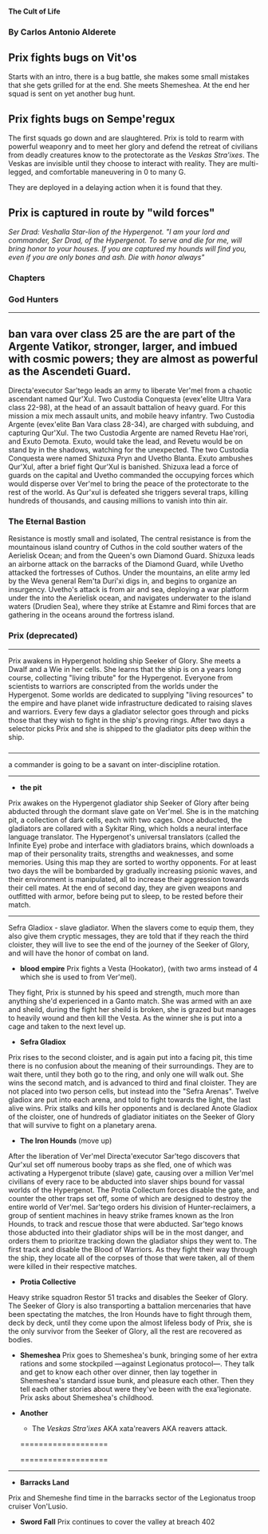 #### The Cult of Life
### By Carlos Antonio Alderete

## Prix fights bugs on Vit'os

Starts with an intro, there is a bug battle, she makes some small mistakes that she gets grilled for at the end. She meets Shemeshea. At the end her squad is sent on yet another bug hunt.

## Prix fights bugs on Sempe'regux

The first squads go down and are slaughtered. Prix is told to rearm with powerful weaponry and to meet her glory and defend the retreat of civilians from deadly creatures know to the protectorate as the _Veskas Stra'ixes_. The Veskas are invisible until they choose to interact with reality. They are multi-legged, and comfortable maneuvering in 0 to many G.

They are deployed in a delaying action when it is found that they.

## Prix is captured in route by "wild forces"

_Ser Drad: Veshalla Star-lion of the Hypergenot. "I am your lord and commander, Ser Drad, of the Hypergenot. To serve and die for me, will bring honor to your houses. If you are captured my hounds will find you, even if you are only bones and ash. Die with honor always"_


### Chapters

### God Hunters
-----
ban vara over class 25 are the are part of the Argente Vatikor, stronger, larger, and imbued with cosmic powers; they are almost as powerful as the Ascendeti Guard.
-----

Directa'executor Sar'tego leads an army to liberate Ver'mel from a chaotic ascendant named Qur'Xul. Two Custodia Conquesta (evex'elite Ultra Vara class 22-98), at the head of an assault battalion of heavy guard. For this mission a mix mech assault units, and mobile heavy infantry. Two Custodia Argente (evex'elite Ban Vara class 28-34), are charged with subduing, and capturing Qur'Xul. The two Custodia Argente are named Revetu Hae'rori, and Exuto Demota. Exuto, would take the lead, and Revetu would be on stand by in the shadows, watching for the unexpected. The two Custodia Conquesta were named Shizuxa Pryn and Uvetho Blanta. Exuto ambushes Qur'Xul, after a brief fight Qur'Xul is banished. Shizuxa lead a force of guards on the capital and Uvetho commanded the occupying forces which would disperse over Ver'mel to bring the peace of the protectorate to the rest of the world. As Qur'xul is defeated she triggers several traps, killing hundreds of thousands, and causing millions to vanish into thin air.

### The Eternal Bastion

Resistance is mostly small and isolated, The central resistance is from the mountainous island country of Cuthos in the cold souther waters of the Aerielisk Ocean; and from the Queen's own Diamond Guard. Shizuxa leads an airborne attack on the barracks of the Diamond Guard, while Uvetho attacked the fortresses of Cuthos. Under the mountains, an elite army led by the Weva general Rem'ta Duri'xi digs in, and begins to organize an insurgency. Uvetho's attack is from air and sea, deploying a war platform under the into the Aerielisk ocean, and navigates underwater to the island waters (Drudien Sea), where they strike at Estamre and Rimi forces that are gathering in the oceans around the fortress island.

### Prix (deprecated)
-----
Prix awakens in Hypergenot holding ship Seeker of Glory. She meets a Dwalf and a Wie in her cells. She learns that the ship is on a years long course, collecting "living tribute" for the Hypergenot. Everyone from scientists to warriors are conscripted from the worlds under the Hypergenot. Some worlds are dedicated to supplying "living resources" to the empire and have planet wide infrastructure dedicated to raising slaves and warriors. Every few days a gladiator selector goes through and picks those that they wish to fight in the ship's proving rings. After two days a selector picks Prix and she is shipped to the gladiator pits deep within the ship.

###

------

a commander is going to be a savant on inter-discipline rotation.


-------

- **the pit**

Prix awakes on the Hypergenot gladiator ship Seeker of Glory after being abducted through the dormant slave gate on Ver'mel. She is in the matching pit, a collection of dark cells, each with two cages. Once abducted, the gladiators are collared with a Sykitar Ring, which holds a neural interface language translator. The Hypergenot's universal translators (called the Infinite Eye) probe and interface with gladiators brains, which downloads a map of their personality traits, strengths and weaknesses, and some memories. Using this map they are sorted to worthy opponents. For at least two days the will be bombarded by gradually increasing psionic waves, and their environment is manipulated, all to increase their aggression towards their cell mates. At the end of second day, they are given weapons and outfitted with armor, before being put to sleep, to be rested before their match.

-------

Sefra Gladiox - slave gladiator. When the slavers come to equip them, they also give them cryptic messages, they are told that if they reach the third cloister, they will live to see the end of the journey of the Seeker of Glory, and will have the honor of combat on land.


- **blood empire**
 Prix fights a Vesta (Hookator), (with two arms instead of 4 which she is used to from Ver'mel).

 They fight, Prix is stunned by his speed and strength, much more than anything she'd experienced in a Ganto match. She was armed with an axe and sheild, during the fight her sheild is broken, she is grazed but manages to heavily wound and then kill the Vesta. As the winner she is put into a cage and taken to the next level up.

 - **Sefra Gladiox**

Prix rises to the second cloister, and is again put into a facing pit, this time there is no confusion about the meaning of their surroundings. They are to wait there, until they both go to the ring, and only one will walk out. She wins the second match, and is advanced to third and final cloister. They are not placed into two person cells, but instead into the "Sefra Arenas". Twelve gladiox are put into each arena, and told to fight towards the light, the last alive wins. Prix stalks and kills her opponents and is declared Anote Gladiox of the cloister, one of hundreds of gladiator initiates on the Seeker of Glory that will survive to fight on a planetary arena.

- **The Iron Hounds** (move up)

After the liberation of Ver'mel Directa'executor Sar'tego discovers that Qur'xul set off numerous booby traps as she fled, one of which was activating a Hypergenot tribute (slave) gate, causing over a million Ver'mel civilians of every race to be abducted into slaver ships bound for vassal worlds of the Hypergenot. The Protia Collectum forces disable the gate, and counter the other traps set off, some of which are designed to destroy the entire world of Ver'mel. Sar'tego orders his division of Hunter-reclaimers, a group of sentient machines in heavy strike frames known as the Iron Hounds, to track and rescue those that were abducted. Sar'tego knows those abducted into their gladiator ships will be in the most danger, and orders them to prioritze tracking down the gladiator ships they went to. The first track and disable the Blood of Warriors. As they fight their way through the ship, they locate all of the corpses of those that were taken, all of them were killed in their respective matches.

- **Protia Collective**

Heavy strike squadron Restor 51 tracks and disables the Seeker of Glory. The Seeker of Glory is also transporting a battalion mercenaries that have been spectating the matches, the Iron Hounds have to fight through them, deck by deck, until they come upon the almost lifeless body of Prix, she is the only survivor from the Seeker of Glory, all the rest are recovered as bodies.


- **Shemeshea**
  Prix goes to Shemeshea's bunk, bringing some of her extra rations and some stockpiled —against Legionatus protocol—. They talk and get to know each other over dinner, then lay together in Shemeshea's standard issue bunk, and pleasure each other. Then they tell each other stories about were they've been with the exa'legionate. Prix asks about Shemeshea's childhood.


- **Another**
  - The _Veskas Stra'ixes_ AKA xata'reavers AKA reavers attack.

  ===================


  ===================

-----------------

- **Barracks Land**

Prix and Shemeshe find time in the barracks sector of the Legionatus troop cruiser Von'Lusio.

- **Sword Fall**
Prix continues to cover the valley at breach 402
